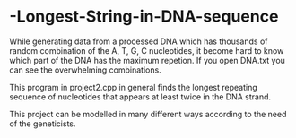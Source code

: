 # -Longest-String-in-DNA-sequence

While generating data from a processed DNA which has thousands of random combination of the A, T, G, C nucleotides, it become hard to know which part of the DNA has the maximum repetion. 
If you open DNA.txt you can see the overwhelming combinations.

This program in project2.cpp in general finds the longest repeating sequence of nucleotides that appears at least twice in the DNA strand.

This project can be modelled in many different ways according to the need of the geneticists.

